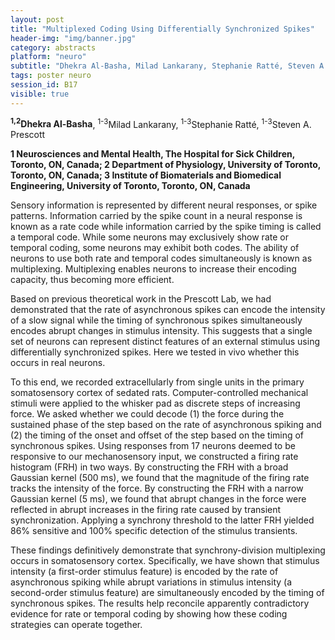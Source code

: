 ```yaml
---
layout: post
title: "Multiplexed Coding Using Differentially Synchronized Spikes"
header-img: "img/banner.jpg"
category: abstracts
platform: "neuro"
subtitle: "Dhekra Al-Basha, Milad Lankarany, Stephanie Ratté, Steven A. Prescott"
tags: poster neuro
session_id: B17
visible: true
---
```

**<sup>1,2</sup>Dhekra Al-Basha**, <sup>1-3</sup>Milad Lankarany, <sup>1-3</sup>Stephanie Ratté, <sup>1-3</sup>Steven A. Prescott

__1 Neurosciences and Mental Health, The Hospital for Sick Children, Toronto, ON, Canada; 2 Department of Physiology, University of Toronto, Toronto, ON, Canada; 3 Institute of Biomaterials and Biomedical Engineering, University of Toronto, Toronto, ON, Canada__

Sensory information is represented by different neural responses, or spike patterns. Information carried by the spike count in a neural response is known as a rate code while information carried by the spike timing is called a temporal code. While some neurons may exclusively show rate or temporal coding, some neurons may exhibit both codes. The ability of neurons to use both rate and temporal codes simultaneously is known as multiplexing. Multiplexing enables neurons to increase their encoding capacity, thus becoming more efficient.

Based on previous theoretical work in the Prescott Lab, we had demonstrated that the rate of asynchronous spikes can encode the intensity of a slow signal while the timing of synchronous spikes simultaneously encodes abrupt changes in stimulus intensity. This suggests that a single set of neurons can represent distinct features of an external stimulus using differentially synchronized spikes. Here we tested in vivo whether this occurs in real neurons.

To this end, we recorded extracellularly from single units in the primary somatosensory cortex of sedated rats. Computer-controlled mechanical stimuli were applied to the whisker pad as discrete steps of increasing force. We asked whether we could decode (1) the force during the sustained phase of the step based on the rate of asynchronous spiking and (2) the timing of the onset and offset of the step based on the timing of synchronous spikes. Using responses from 17 neurons deemed to be responsive to our mechanosensory input, we constructed a firing rate histogram (FRH) in two ways. By constructing the FRH with a broad Gaussian kernel (500 ms), we found that the magnitude of the firing rate tracks the intensity of the force. By constructing the FRH with a narrow Gaussian kernel (5 ms), we found that abrupt changes in the force were reflected in abrupt increases in the firing rate caused by transient synchronization. Applying a synchrony threshold to the latter FRH yielded 86% sensitive and 100% specific detection of the stimulus transients. 

These findings definitively demonstrate that synchrony-division multiplexing occurs in somatosensory cortex. Specifically, we have shown that stimulus intensity (a first-order stimulus feature) is encoded by the rate of asynchronous spiking while abrupt variations in stimulus intensity (a second-order stimulus feature) are simultaneously encoded by the timing of synchronous spikes. The results help reconcile apparently contradictory evidence for rate or temporal coding by showing how these coding strategies can operate together.
